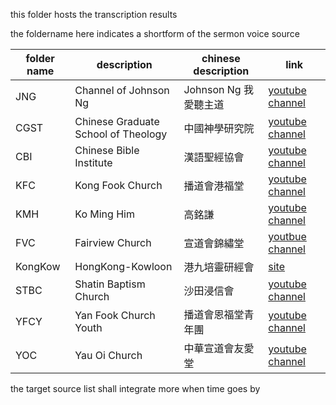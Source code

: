 this folder hosts the transcription results

the foldername here indicates a shortform of the sermon voice source

| folder name | description                         | chinese description     | link                                                          |
| ----------- | ----------------------------------- | ----------------------- | ------------------------------------------------------------- |
| JNG         | Channel of Johnson Ng               | Johnson Ng 我愛聽主道   | [youtube channel](https://www.youtube.com/JohnsonNg)          |
| CGST        | Chinese Graduate School of Theology | 中國神學研究院          | [youtube channel](https://www.youtube.com/cgstedu)            |
| CBI         | Chinese Bible Institute             | 漢語聖經協會            | [youtube channel](https://www.youtube.com/CBIsupport)         |
| KFC         | Kong Fook Church                    | 播道會港福堂            | [youtube channel](https://www.youtube.com/@EFCCKongFokChurch) |
| KMH         | Ko Ming Him                         | 高銘謙                  | [youtube channel](https://www.youtube.com/@lawrenceko5206)    |
| FVC         | Fairview Church                     | 宣道會錦繡堂            | [youtbue channel](https://www.youtube.com/@fairviewchurch)    |
| KongKow     | HongKong-Kowloon                    | 港九培靈研經會          | [site](https://www.hkbibleconference.org)                     |
| STBC        | Shatin Baptism Church               | 沙田浸信會              | [youtube channel](https://www.youtube.com/@stbc1977)          |
| YFCY        | Yan Fook Church Youth               | 播道會恩福堂青年團      | [youtube channel](https://www.youtube.com/c/YanfookYouth)     |
| YOC         | Yau Oi Church                       | 中華宣道會友愛堂        | [youtube channel](https://www.youtube.com/@user-vg6iu5wh1g)   |

the target source list shall integrate more when time goes by


